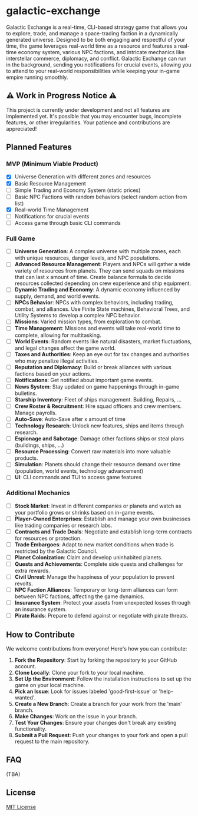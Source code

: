 # galactic-exchange
Galactic Exchange is a real-time, CLI-based strategy game that allows you to explore, trade, and manage a space-trading faction in a dynamically generated universe. Designed to be both engaging and respectful of your time, the game leverages real-world time as a resource and features a real-time economy system, various NPC factions, and intricate mechanics like interstellar commerce, diplomacy, and conflict. Galactic Exchange can run in the background, sending you notifications for crucial events, allowing you to attend to your real-world responsibilities while keeping your in-game empire running smoothly.

## :warning: Work in Progress Notice :warning:

This project is currently under development and not all features are implemented yet. It's possible that you may encounter bugs, incomplete features, or other irregularities. Your patience and contributions are appreciated!

## Planned Features

### MVP (Minimum Viable Product)

- [x] Universe Generation with different zones and resources
- [x] Basic Resource Management
- [ ] Simple Trading and Economy System (static prices)
- [ ] Basic NPC Factions with random behaviors (select random action from list)
- [x] Real-world Time Management
- [ ] Notifications for crucial events
- [ ] Access game through basic CLI commands

### Full Game

- [ ] **Universe Generation**: A complex universe with multiple zones, each with unique resources, danger levels, and NPC populations.
- [ ] **Advanced Resource Management**: Players and NPCs will gather a wide variety of resources from planets. They can send squads on missions that can last x amount of time. Create balance formula to decide resources collected depending on crew experience and ship equipment.
- [ ] **Dynamic Trading and Economy**: A dynamic economy influenced by supply, demand, and world events.
- [ ] **NPCs Behavior**: NPCs with complex behaviors, including trading, combat, and alliances. Use Finite State machines, Behavioral Trees, and Utility Systems to develop a complex NPC behavior.
- [ ] **Missions**: Varied mission types, from exploration to combat.
- [ ] **Time Management**: Missions and events will take real-world time to complete, allowing for multitasking.
- [ ] **World Events**: Random events like natural disasters, market fluctuations, and legal changes affect the game world.
- [ ] **Taxes and Authorities**: Keep an eye out for tax changes and authorities who may penalize illegal activities.
- [ ] **Reputation and Diplomacy**: Build or break alliances with various factions based on your actions.
- [ ] **Notifications**: Get notified about important game events.
- [ ] **News System**: Stay updated on game happenings through in-game bulletins.
- [ ] **Starship Inventory**: Fleet of ships management. Building, Repairs, ...
- [ ] **Crew Roster & Recruitment**: Hire squad officers and crew members. Manage payrolls.
- [ ] **Auto-Save**: Auto-Save after x amount of time
- [ ] **Technology Research**: Unlock new features, ships and items through research.
- [ ] **Espionage and Sabotage**: Damage other factions ships or steal plans (buildings, ships, ...)
- [ ] **Resource Processing**: Convert raw materials into more valuable products.
- [ ] **Simulation**: Planets should change their resource demand over time (population, world events, technology advancement)
- [ ] **UI**: CLI commands and TUI to access game features

### Additional Mechanics
- [ ] **Stock Market**: Invest in different companies or planets and watch as your portfolio grows or shrinks based on in-game events.
- [ ] **Player-Owned Enterprises**: Establish and manage your own businesses like trading companies or research labs.
- [ ] **Contracts and Trade Deals**: Negotiate and establish long-term contracts for resources or protection.
- [ ] **Trade Embargoes**: Adapt to new market conditions when trade is restricted by the Galactic Council.
- [ ] **Planet Colonization**: Claim and develop uninhabited planets.
- [ ] **Quests and Achievements**: Complete side quests and challenges for extra rewards.
- [ ] **Civil Unrest**: Manage the happiness of your population to prevent revolts.
- [ ] **NPC Faction Alliances**: Temporary or long-term alliances can form between NPC factions, affecting the game dynamics.
- [ ] **Insurance System**: Protect your assets from unexpected losses through an insurance system.
- [ ] **Pirate Raids**: Prepare to defend against or negotiate with pirate threats.

## How to Contribute

We welcome contributions from everyone! Here's how you can contribute:

1. **Fork the Repository**: Start by forking the repository to your GitHub account.
2. **Clone Locally**: Clone your fork to your local machine.
3. **Set Up the Environment**: Follow the installation instructions to set up the game on your local machine.
4. **Pick an Issue**: Look for issues labeled 'good-first-issue' or 'help-wanted'.
5. **Create a New Branch**: Create a branch for your work from the 'main' branch.
6. **Make Changes**: Work on the issue in your branch.
7. **Test Your Changes**: Ensure your changes don't break any existing functionality.
8. **Submit a Pull Request**: Push your changes to your fork and open a pull request to the main repository.

## FAQ
(TBA)

## License
[MIT License](LICENSE)






